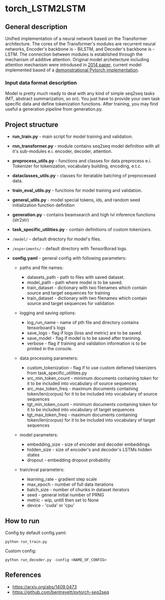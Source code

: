 # torch_LSTM2LSTM

## General description
Unified implementation of a neural network based on the Transformer architecture. The cores of the Transformer's modules are recurrent neural networks, Encoder's backbone is - BiLSTM, and Decoder's backbone is - LSTM. The connection between modules is established through the mechanism of additive attention.
Original model archetecture including attention mechanism were introdused in [2014 paper](https://arxiv.org/abs/1409.0473), current model implemented based of a [demonstrational Pytorch implementation](https://github.com/bentrevett/pytorch-seq2seq).

### Input data format description
<p>
Model is pretty much ready to deal with any kind of simple seq2seq tasks (MT, abstract summarization, so on). You just have to provide your own task specific data and define tokenization functions. After training, you may find useful a generation pipeline from generation.py.
</p>


## Project structure

* **run_train.py** - main script for model training and validation.
* **rnn_transformer.py** - module contains seq2seq model definition with all it's sub-modules e.i. encoder, decoder, attention.
* **preprocess_utils.py** - functions and classes for data preprocess e.i. Tokenizer for tokenization,
vocabulary building, encoding, e.t.c.
* **dataclasses_utils.py** - classes for iteratable batching of preprocessed data.
* **train_eval_utils.py** - functions for model training and validation.
* **general_utils.py** - model special tokens, ids, and random seed initialization function definition
* **generation.py** - contains beamsearch and high lvl inference functions (str2str)
* **task_specific_utilities.py** - contain definitions of custom tokenizers.

* `/model/` - default directory for model's files.
* `/experiments/` - default directory with TensorBorad logs.

* **config.yaml** - general config with following parameters:
    * paths and file names:
        * datasets_path - path to files with saved dataset.
        * model_path - path where model is to be saved.
        * train_dataset - dictionary with two filenames which contain source and target sequences for training
        * train_dataset - dictionary with two filenames which contain source and target sequences for validation
    * logging and saving options:
        * log_run_name - name of pth file and directory contains tensorboard's logs
        * save_logs - flag if logs (loss and metric) are to be saved.
        * save_model - flag if model is to be saved after tranining.
        * verbose - flag if training and validation information is to be printed in the console.

    * data processing parameters:
        * custom_tokenization - flag if to use custom defiened tokenizers from task_specific_utilities.py
        * src_min_token_count - minimum documents containing token for it to be included into vocabulary of source sequences
        * src_max_token_freq - maximum documents containing token/len(corpus) for it to be included into vocabulary of source sequences
        * tgt_min_token_count - minimum documents containing token for it to be included into vocabulary of target sequences
        * tgt_max_token_freq - maximum documents containing token/len(corpus) for it to be included into vocabulary of target sequences

    * model parameters:
        * embedding_size - size of encoder and decoder embeddings
        * hidden_size - size of encoder's and decoder's LSTMs hidden states
        * dropout - embedding dropout probability

    * train/eval parameters:
        * learning_rate - gradient step scale
        * max_epoch - number of full data iterations
        * batch_size - number of chunks in dataset iterators
        * seed - general initial number of PRNG
        * metric - wip, untill then set to None
        * device - 'cuda' or 'cpu'
        

## How to run
Config by default config.yaml:
```
python run_train.py
```
Custom config:
```
python run_decoder.py -config <NAME_OF_CONFIG>
```

## References
* https://arxiv.org/abs/1409.0473
* https://github.com/bentrevett/pytorch-seq2seq